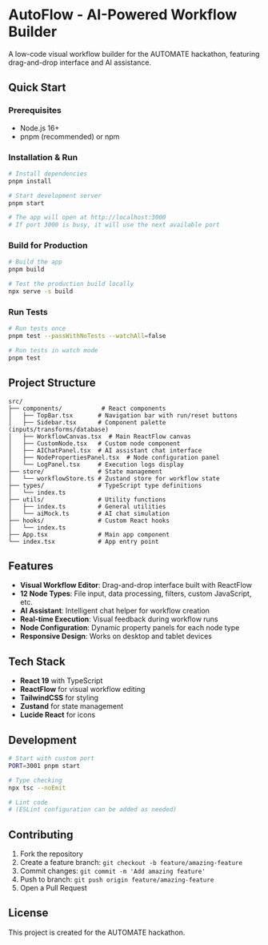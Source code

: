 # AutoFlow - AI-Powered Workflow Builder

A low-code visual workflow builder for the AUTOMATE hackathon, featuring drag-and-drop interface and AI assistance.

## Quick Start

### Prerequisites
- Node.js 16+
- pnpm (recommended) or npm

### Installation & Run

```bash
# Install dependencies
pnpm install

# Start development server
pnpm start

# The app will open at http://localhost:3000
# If port 3000 is busy, it will use the next available port
```

### Build for Production

```bash
# Build the app
pnpm build

# Test the production build locally
npx serve -s build
```

### Run Tests

```bash
# Run tests once
pnpm test --passWithNoTests --watchAll=false

# Run tests in watch mode
pnpm test
```

## Project Structure

```
src/
├── components/           # React components
│   ├── TopBar.tsx       # Navigation bar with run/reset buttons
│   ├── Sidebar.tsx      # Component palette (inputs/transforms/database)
│   ├── WorkflowCanvas.tsx  # Main ReactFlow canvas
│   ├── CustomNode.tsx   # Custom node component
│   ├── AIChatPanel.tsx  # AI assistant chat interface
│   ├── NodePropertiesPanel.tsx  # Node configuration panel
│   └── LogPanel.tsx     # Execution logs display
├── store/               # State management
│   └── workflowStore.ts # Zustand store for workflow state
├── types/               # TypeScript type definitions
│   └── index.ts
├── utils/               # Utility functions
│   ├── index.ts         # General utilities
│   └── aiMock.ts        # AI chat simulation
├── hooks/               # Custom React hooks
│   └── index.ts
├── App.tsx              # Main app component
└── index.tsx            # App entry point
```

## Features

- **Visual Workflow Editor**: Drag-and-drop interface built with ReactFlow
- **12 Node Types**: File input, data processing, filters, custom JavaScript, etc.
- **AI Assistant**: Intelligent chat helper for workflow creation
- **Real-time Execution**: Visual feedback during workflow runs
- **Node Configuration**: Dynamic property panels for each node type
- **Responsive Design**: Works on desktop and tablet devices

## Tech Stack

- **React 19** with TypeScript
- **ReactFlow** for visual workflow editing
- **TailwindCSS** for styling
- **Zustand** for state management
- **Lucide React** for icons

## Development

```bash
# Start with custom port
PORT=3001 pnpm start

# Type checking
npx tsc --noEmit

# Lint code
# (ESLint configuration can be added as needed)
```

## Contributing

1. Fork the repository
2. Create a feature branch: `git checkout -b feature/amazing-feature`
3. Commit changes: `git commit -m 'Add amazing feature'`
4. Push to branch: `git push origin feature/amazing-feature`
5. Open a Pull Request

## License

This project is created for the AUTOMATE hackathon.